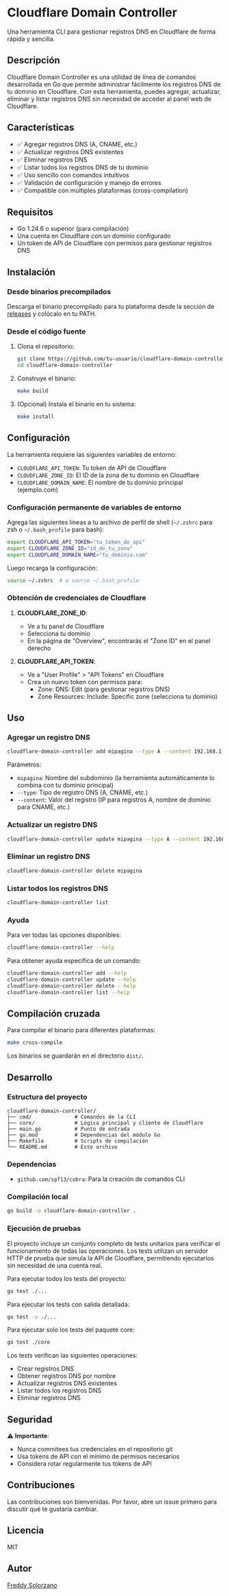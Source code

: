 # Cloudflare Domain Controller

Una herramienta CLI para gestionar registros DNS en Cloudflare de forma rápida y sencilla.

## Descripción

Cloudflare Domain Controller es una utilidad de línea de comandos desarrollada en Go que permite administrar fácilmente los registros DNS de tu dominio en Cloudflare. Con esta herramienta, puedes agregar, actualizar, eliminar y listar registros DNS sin necesidad de acceder al panel web de Cloudflare.

## Características

- ✅ Agregar registros DNS (A, CNAME, etc.)
- ✅ Actualizar registros DNS existentes
- ✅ Eliminar registros DNS
- ✅ Listar todos los registros DNS de tu dominio
- ✅ Uso sencillo con comandos intuitivos
- ✅ Validación de configuración y manejo de errores
- ✅ Compatible con múltiples plataformas (cross-compilation)

## Requisitos

- Go 1.24.6 o superior (para compilación)
- Una cuenta en Cloudflare con un dominio configurado
- Un token de API de Cloudflare con permisos para gestionar registros DNS

## Instalación

### Desde binarios precompilados

Descarga el binario precompilado para tu plataforma desde la sección de [releases](https://github.com/tu-usuario/cloudflare-domain-controller/releases) y colócalo en tu PATH.

### Desde el código fuente

1. Clona el repositorio:
   ```bash
   git clone https://github.com/tu-usuario/cloudflare-domain-controller.git
   cd cloudflare-domain-controller
   ```

2. Construye el binario:
   ```bash
   make build
   ```

3. (Opcional) Instala el binario en tu sistema:
   ```bash
   make install
   ```

## Configuración

La herramienta requiere las siguientes variables de entorno:

- `CLOUDFLARE_API_TOKEN`: Tu token de API de Cloudflare
- `CLOUDFLARE_ZONE_ID`: El ID de la zona de tu dominio en Cloudflare
- `CLOUDFLARE_DOMAIN_NAME`: El nombre de tu dominio principal (ejemplo.com)

### Configuración permanente de variables de entorno

Agrega las siguientes líneas a tu archivo de perfil de shell (`~/.zshrc` para zsh o `~/.bash_profile` para bash):

```bash
export CLOUDFLARE_API_TOKEN="tu_token_de_api"
export CLOUDFLARE_ZONE_ID="id_de_tu_zona"
export CLOUDFLARE_DOMAIN_NAME="tu_dominio.com"
```

Luego recarga la configuración:
```bash
source ~/.zshrc  # o source ~/.bash_profile
```

### Obtención de credenciales de Cloudflare

1. **CLOUDFLARE_ZONE_ID**: 
   - Ve a tu panel de Cloudflare
   - Selecciona tu dominio
   - En la página de "Overview", encontrarás el "Zone ID" en el panel derecho

2. **CLOUDFLARE_API_TOKEN**:
   - Ve a "User Profile" > "API Tokens" en Cloudflare
   - Crea un nuevo token con permisos para:
     - Zone: DNS: Edit (para gestionar registros DNS)
     - Zone Resources: Include: Specific zone (selecciona tu dominio)

## Uso

### Agregar un registro DNS

```bash
cloudflare-domain-controller add mipagina --type A --content 192.168.1.1
```

Parámetros:
- `mipagina`: Nombre del subdominio (la herramienta automáticamente lo combina con tu dominio principal)
- `--type`: Tipo de registro DNS (A, CNAME, etc.)
- `--content`: Valor del registro (IP para registros A, nombre de dominio para CNAME, etc.)

### Actualizar un registro DNS

```bash
cloudflare-domain-controller update mipagina --type A --content 192.168.1.2
```

### Eliminar un registro DNS

```bash
cloudflare-domain-controller delete mipagina
```

### Listar todos los registros DNS

```bash
cloudflare-domain-controller list
```

### Ayuda

Para ver todas las opciones disponibles:

```bash
cloudflare-domain-controller --help
```

Para obtener ayuda específica de un comando:

```bash
cloudflare-domain-controller add --help
cloudflare-domain-controller update --help
cloudflare-domain-controller delete --help
cloudflare-domain-controller list --help
```

## Compilación cruzada

Para compilar el binario para diferentes plataformas:

```bash
make cross-compile
```

Los binarios se guardarán en el directorio `dist/`.

## Desarrollo

### Estructura del proyecto

```
cloudflare-domain-controller/
├── cmd/              # Comandos de la CLI
├── core/             # Lógica principal y cliente de Cloudflare
├── main.go           # Punto de entrada
├── go.mod            # Dependencias del módulo Go
├── Makefile          # Scripts de compilación
└── README.md         # Este archivo
```

### Dependencias

- `github.com/spf13/cobra`: Para la creación de comandos CLI

### Compilación local

```bash
go build -o cloudflare-domain-controller .
```

### Ejecución de pruebas

El proyecto incluye un conjunto completo de tests unitarios para verificar el funcionamiento de todas las operaciones. Los tests utilizan un servidor HTTP de prueba que simula la API de Cloudflare, permitiendo ejecutarlos sin necesidad de una cuenta real.

Para ejecutar todos los tests del proyecto:

```bash
go test ./...
```

Para ejecutar los tests con salida detallada:

```bash
go test -v ./...
```

Para ejecutar solo los tests del paquete core:

```bash
go test ./core
```

Los tests verifican las siguientes operaciones:
- Crear registros DNS
- Obtener registros DNS por nombre
- Actualizar registros DNS existentes
- Listar todos los registros DNS
- Eliminar registros DNS

## Seguridad

⚠️ **Importante**: 
- Nunca commitees tus credenciales en el repositorio git
- Usa tokens de API con el mínimo de permisos necesarios
- Considera rotar regularmente tus tokens de API

## Contribuciones

Las contribuciones son bienvenidas. Por favor, abre un issue primero para discutir qué te gustaría cambiar.

## Licencia

MIT

## Autor

[Freddy Solorzano](https://github.com/freddysolorzano)